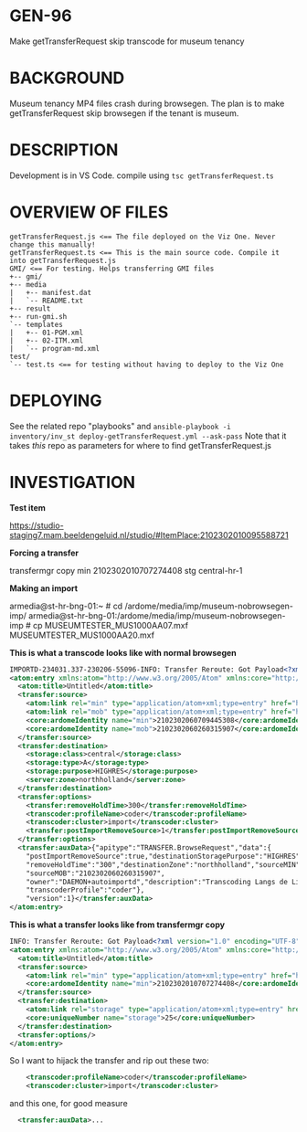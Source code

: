 # GEN-96
Make getTransferRequest skip transcode for museum tenancy

# BACKGROUND
Museum tenancy MP4 files crash during browsegen. The plan is to make getTransferRequest skip browsegen if the tenant is museum. 

# DESCRIPTION
Development is in VS Code. 
compile using ``tsc getTransferRequest.ts``

# OVERVIEW OF FILES
```
getTransferRequest.js <== The file deployed on the Viz One. Never change this manually!
getTransferRequest.ts <== This is the main source code. Compile it into getTransferRequest.js
GMI/ <== For testing. Helps transferring GMI files 
+-- gmi/
+-- media
|   +-- manifest.dat
|   `-- README.txt
+-- result
+-- run-gmi.sh
`-- templates
|   +-- 01-PGM.xml
|   +-- 02-ITM.xml
|   `-- program-md.xml
test/
`-- test.ts <== for testing without having to deploy to the Viz One
```

# DEPLOYING
See the related repo "playbooks" and ``ansible-playbook -i inventory/inv_st deploy-getTransferRequest.yml --ask-pass``
Note that it takes _this_ repo as parameters for where to find getTransferRequest.js

# INVESTIGATION

**Test item**

https://studio-staging7.mam.beeldengeluid.nl/studio/#ItemPlace:2102302010095588721

**Forcing a transfer**

transfermgr copy min 2102302010707274408 stg central-hr-1

**Making an import**

armedia@st-hr-bng-01:~ # cd /ardome/media/imp/museum-nobrowsegen-imp/
armedia@st-hr-bng-01:/ardome/media/imp/museum-nobrowsegen-imp # cp MUSEUMTESTER_MUS1000AA07.mxf MUSEUMTESTER_MUS1000AA20.mxf

**This is what a transcode looks like with normal browsegen**

``` xml
IMPORTD-234031.337-230206-55096-INFO: Transfer Reroute: Got Payload<?xml version="1.0" encoding="UTF-8"?>
<atom:entry xmlns:atom="http://www.w3.org/2005/Atom" xmlns:core="http://ns.vizrt.com/ardome/core" xmlns:server="http://ns.vizrt.com/ardome/server" xmlns:storage="http://ns.vizrt.com/ardome/storage" xmlns:transcoder="http://ns.vizrt.com/ardome/transcoder" xmlns:transfer="http://ns.vizrt.com/ardome/transfer">
  <atom:title>Untitled</atom:title>
  <transfer:source>
    <atom:link rel="min" type="application/atom+xml;type=entry" href="https://studio-staging7.mam.beeldengeluid.nl/api/media/min/2102302060709445308"/>
    <atom:link rel="mob" type="application/atom+xml;type=entry" href="https://studio-staging7.mam.beeldengeluid.nl/api/media/mob/2102302060260315907"/>
    <core:ardomeIdentity name="min">2102302060709445308</core:ardomeIdentity>
    <core:ardomeIdentity name="mob">2102302060260315907</core:ardomeIdentity>
  </transfer:source>
  <transfer:destination>
    <storage:class>central</storage:class>
    <storage:type>A</storage:type>
    <storage:purpose>HIGHRES</storage:purpose>
    <server:zone>northholland</server:zone>
  </transfer:destination>
  <transfer:options>
    <transfer:removeHoldTime>300</transfer:removeHoldTime>
    <transcoder:profileName>coder</transcoder:profileName>
    <transcoder:cluster>import</transcoder:cluster>
    <transfer:postImportRemoveSource>1</transfer:postImportRemoveSource>
  </transfer:options>
  <transfer:auxData>{"apitype":"TRANSFER.BrowseRequest","data":{
    "postImportRemoveSource":true,"destinationStoragePurpose":"HIGHRES",
    "removeHoldTime":"300","destinationZone":"northholland","sourceMIN":"2102302060709445308","transcoderCluster":"import",
    "sourceMOB":"2102302060260315907",
    "owner":"DAEMON+autoimportd","description":"Transcoding Langs de Lijn En Omstreken 2023020621RA1-RCR3000KF68.wav",
    "transcoderProfile":"coder"},
    "version":1}</transfer:auxData>
</atom:entry>
```

**This is what a transfer looks like from transfermgr copy**

```xml
INFO: Transfer Reroute: Got Payload<?xml version="1.0" encoding="UTF-8"?>
<atom:entry xmlns:atom="http://www.w3.org/2005/Atom" xmlns:core="http://ns.vizrt.com/ardome/core" xmlns:transfer="http://ns.vizrt.com/ardome/transfer">
  <atom:title>Untitled</atom:title>
  <transfer:source>
    <atom:link rel="min" type="application/atom+xml;type=entry" href="https://studio-staging7.mam.beeldengeluid.nl/api/media/min/2102302010707274408"/>
    <core:ardomeIdentity name="min">2102302010707274408</core:ardomeIdentity>
  </transfer:source>
  <transfer:destination>
    <atom:link rel="storage" type="application/atom+xml;type=entry" href="https://studio-staging7.mam.beeldengeluid.nl/api/storage/25"/>
    <core:uniqueNumber name="storage">25</core:uniqueNumber>
  </transfer:destination>
  <transfer:options/>
</atom:entry>
```

So I want to hijack the transfer and rip out these two:
```xml
    <transcoder:profileName>coder</transcoder:profileName>
    <transcoder:cluster>import</transcoder:cluster>
```
and this one, for good measure
```xml
  <transfer:auxData>...
```
